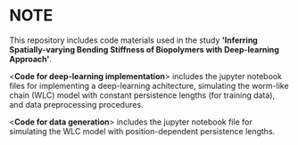 # NOTE
This repository includes code materials used in the study **'Inferring Spatially-varying Bending Stiffness of Biopolymers with Deep-learning Approach'**.

<**Code for deep-learning implementation**> includes the jupyter notebook files for implementing a deep-learning achitecture, simulating the worm-like chain (WLC) model with constant persistence lengths (for training data), and data preprocessing procedures.

<**Code for data generation**> includes the jupyter notebook file for simulating the WLC model with position-dependent persistence lengths.
